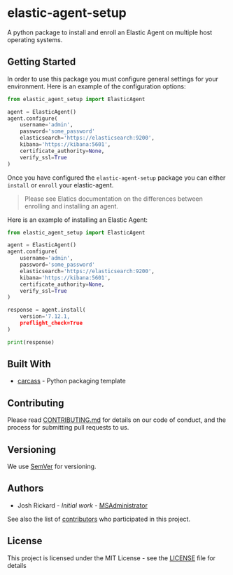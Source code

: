 # elastic-agent-setup

A python package to install and enroll an Elastic Agent on multiple host operating systems.

## Getting Started

In order to use this package you must configure general settings for your environment. Here is an example of the configuration options:

```python
from elastic_agent_setup import ElasticAgent

agent = ElasticAgent()
agent.configure(
    username='admin', 
    password='some_password'
    elasticsearch='https://elasticsearch:9200',
    kibana='https://kibana:5601',
    certificate_authority=None,
    verify_ssl=True
)
```

Once you have configured the `elastic-agent-setup` package you can either `install` or `enroll` your elastic-agent.

> Please see Elatics documentation on the differences between enrolling and installing an agent.

Here is an example of installing an Elastic Agent:

```python
from elastic_agent_setup import ElasticAgent

agent = ElasticAgent()
agent.configure(
    username='admin', 
    password='some_password'
    elasticsearch='https://elasticsearch:9200',
    kibana='https://kibana:5601',
    certificate_authority=None,
    verify_ssl=True
)

response = agent.install(
    version='7.12.1,
    preflight_check=True
)

print(response)
```

## Built With

* [carcass](https://github.com/MSAdministrator/carcass) - Python packaging template

## Contributing

Please read [CONTRIBUTING.md](CONTRIBUTING.md) for details on our code of conduct, and the process for submitting pull requests to us.

## Versioning

We use [SemVer](http://semver.org/) for versioning. 

## Authors

* Josh Rickard - *Initial work* - [MSAdministrator](https://github.com/MSAdministrator)

See also the list of [contributors](https://github.com/MSAdministrator/elastic-agent-setup/contributors) who participated in this project.

## License

This project is licensed under the MIT License - see the [LICENSE](LICENSE.md) file for details
